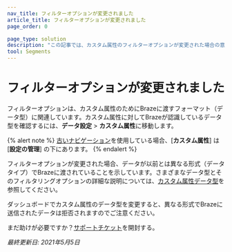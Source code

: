 ```yaml
---
nav_title: フィルターオプションが変更されました
article_title: フィルターオプションが変更されました
page_order: 0

page_type: solution
description: "この記事では、カスタム属性のフィルターオプションが変更された場合の意味について説明します。"
tool: Segments
---
```


# フィルターオプションが変更されました

フィルターオプションは、カスタム属性のためにBrazeに渡すフォーマット（データ型）に関連しています。カスタム属性に対してBrazeが認識しているデータ型を確認するには、**データ設定** > **カスタム属性**に移動します。

{% alert note %}
[古いナビゲーション]({{site.baseurl}}/navigation)を使用している場合、\[**カスタム属性**] は \[**設定の管理**] の下にあります。
{% endalert %}

フィルターオプションが変更された場合、データが以前とは異なる形式（データタイプ）でBrazeに渡されていることを示しています。さまざまなデータ型とそのフィルタリングオプションの詳細な説明については、[カスタム属性データ型][36]を参照してください。

ダッシュボードでカスタム属性のデータ型を変更すると、異なる形式でBrazeに送信されたデータは拒否されますのでご注意ください。

まだ助けが必要ですか？[サポートチケット]({{site.baseurl}}/braze_support/)を開封する。

_最終更新日: 2021年5月5日_

[36]: {{site.baseurl}}/user_guide/data_and_analytics/custom_data/custom_attributes/#custom-attribute-data-types
